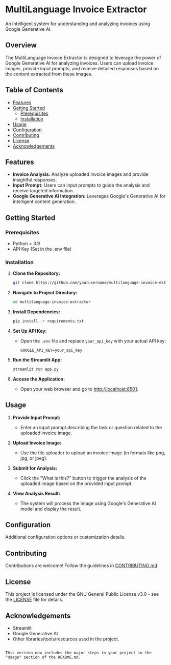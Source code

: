 
# MultiLanguage Invoice Extractor

An intelligent system for understanding and analyzing invoices using Google Generative AI.

## Overview

The MultiLanguage Invoice Extractor is designed to leverage the power of Google Generative AI for analyzing invoices. Users can upload invoice images, provide input prompts, and receive detailed responses based on the content extracted from these images.

## Table of Contents

- [Features](#features)
- [Getting Started](#getting-started)
  - [Prerequisites](#prerequisites)
  - [Installation](#installation)
- [Usage](#usage)
- [Configuration](#configuration)
- [Contributing](#contributing)
- [License](#license)
- [Acknowledgements](#acknowledgements)

## Features

- **Invoice Analysis:** Analyze uploaded invoice images and provide insightful responses.
- **Input Prompt:** Users can input prompts to guide the analysis and receive targeted information.
- **Google Generative AI Integration:** Leverages Google's Generative AI for intelligent content generation.

## Getting Started

### Prerequisites

- Python > 3.9
- API Key (Set in the .env file)

### Installation

1. **Clone the Repository:**

   ```bash
   git clone https://github.com/yourusername/multilanguage-invoice-extractor.git
   ```

2. **Navigate to Project Directory:**

   ```bash
   cd multilanguage-invoice-extractor
   ```

3. **Install Dependencies:**

   ```bash
   pip install -r requirements.txt
   ```

4. **Set Up API Key:**

   - Open the `.env` file and replace `your_api_key` with your actual API key:

     ```env
     GOOGLE_API_KEY=your_api_key
     ```

5. **Run the Streamlit App:**

   ```bash
   streamlit run app.py
   ```

6. **Access the Application:**

   - Open your web browser and go to [http://localhost:8501](http://localhost:8501).

## Usage

1. **Provide Input Prompt:**
   - Enter an input prompt describing the task or question related to the uploaded invoice image.

2. **Upload Invoice Image:**
   - Use the file uploader to upload an invoice image (in formats like png, jpg, or jpeg).

3. **Submit for Analysis:**
   - Click the "What is this?" button to trigger the analysis of the uploaded image based on the provided input prompt.

4. **View Analysis Result:**
   - The system will process the image using Google's Generative AI model and display the result.

## Configuration

Additional configuration options or customization details.

## Contributing

Contributions are welcome! Follow the guidelines in [CONTRIBUTING.md](CONTRIBUTING.md).

## License

This project is licensed under the GNU General Public License v3.0 - see the [LICENSE](LICENSE) file for details.

## Acknowledgements

- Streamlit
- Google Generative AI
- Other libraries/tools/resources used in the project.
```

This version now includes the major steps in your project in the "Usage" section of the README.md.